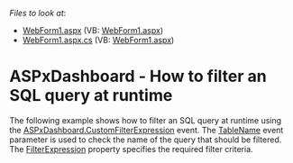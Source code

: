 <!-- default file list -->
*Files to look at*:

* [WebForm1.aspx](./CS/ASPxDashboard_CustomFilterExpression/WebForm1.aspx) (VB: [WebForm1.aspx](./VB/ASPxDashboard_CustomFilterExpression/WebForm1.aspx))
* [WebForm1.aspx.cs](./CS/ASPxDashboard_CustomFilterExpression/WebForm1.aspx.cs) (VB: [WebForm1.aspx](./VB/ASPxDashboard_CustomFilterExpression/WebForm1.aspx))
<!-- default file list end -->
# ASPxDashboard - How to filter an SQL query at runtime


The following example shows how to filter an SQL query at runtime using the <a href="https://documentation.devexpress.com/#Dashboard/DevExpressDashboardWebASPxDashboard_CustomFilterExpressiontopic">ASPxDashboard.CustomFilterExpression</a> event. The <a href="https://documentation.devexpress.com/#CoreLibraries/DevExpressDataAccessCustomFilterExpressionEventArgs_TableNametopic">TableName</a> event parameter is used to check the name of the query that should be filtered. The <a href="https://documentation.devexpress.com/#CoreLibraries/DevExpressDataAccessCustomFilterExpressionEventArgs_FilterExpressiontopic">FilterExpression</a> property specifies the required filter criteria.

<br/>


